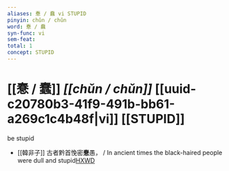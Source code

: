```yaml
---
aliases: 惷 / 蠢 vi STUPID
pinyin: chǔn / chǔn
word: 惷 / 蠢
syn-func: vi
sem-feat: 
total: 1
concept: STUPID 
---
```

# [[惷 / 蠢]] *[[chǔn / chǔn]]*  [[uuid-c20780b3-41f9-491b-bb61-a269c1c4b48f|vi]] [[STUPID]]
be stupid
 - [[韓非子]] 古者黔首悗密**惷**愚， / In ancient times the black-haired people were dull and stupid[HXWD](https://hxwd.org/textview.html?location=KR3c0005_tls_051-20a.2)